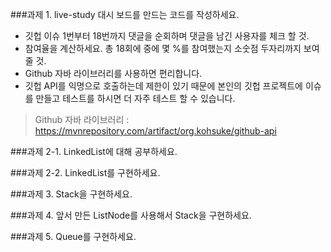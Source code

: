 ###과제 1. live-study 대시 보드를 만드는 코드를 작성하세요.
- 깃헙 이슈 1번부터 18번까지 댓글을 순회하며 댓글을 남긴 사용자를 체크 할 것.
- 참여율을 계산하세요. 총 18회에 중에 몇 %를 참여했는지 소숫점 두자리까지 보여줄 것.
- Github 자바 라이브러리를 사용하면 편리합니다.
- 깃헙 API를 익명으로 호출하는데 제한이 있기 때문에 본인의 깃헙 프로젝트에 이슈를 만들고 테스트를 하시면 더 자주 테스트 할 수 있습니다.
>Github 자바 라이브러리 : https://mvnrepository.com/artifact/org.kohsuke/github-api

###과제 2-1. LinkedList에 대해 공부하세요.

###과제 2-2. LinkedList를 구현하세요.

###과제 3. Stack을 구현하세요.

###과제 4. 앞서 만든 ListNode를 사용해서 Stack을 구현하세요.

###과제 5. Queue를 구현하세요.

